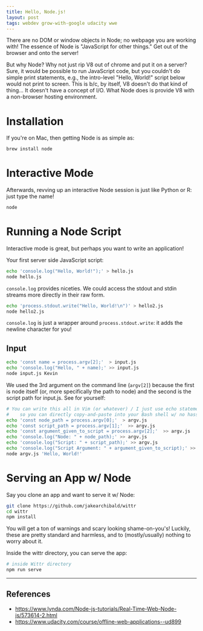 ```yaml
---
title: Hello, Node.js!
layout: post
tags: webdev grow-with-google udacity wwe
---
```


There are no DOM or window objects in Node; no webpage you are working with!  The essence of Node is
"JavaScript for other things."  Get out of the browser and onto the server!

But why Node?  Why not just rip V8 out of chrome and put it on a server?  Sure, it would be possible to run JavaScript code, 
but you couldn't do simple print statements, e.g., the intro-level "Hello, World!" script below would not print to screen.  This is 
b/c, by itself, V8 doesn't do that kind of thing...  It doesn't have a concept of I/O.  What Node does is provide V8 with a 
non-browser hosting environment.

# Installation
If you're on Mac, then getting Node is as simple as:
```bash
brew install node
```

# Interactive Mode
Afterwards, revving up an interactive Node session is just like Python or R: just type the name!
```bash
node
```

# Running a Node Script
Interactive mode is great, but perhaps you want to write an application!

Your first server side JavaScript script:
```bash
echo 'console.log("Hello, World!");' > hello.js
node hello.js
```

`console.log` provides niceties.  We could access the stdout and stdin streams more directly in their raw form.

```bash
echo 'process.stdout.write("Hello, World!\n")' > hello2.js
node hello2.js
```

`console.log` is just a wrapper around `process.stdout.write`: it adds the newline character for you!

## Input

```bash
echo 'const name = process.argv[2];'  > input.js 
echo 'console.log("Hello, " + name);' >> input.js
node input.js Kevin
```

We used the 3rd argument on the command line (`argv[2]`) because the first is node itself (or, more specifically the path to node) and the second is the script path for input.js.  See for yourself:

```bash
# You can write this all in Vim (or whatever) / I just use echo statements
#    so you can directly copy-and-paste into your Bash shell w/ no hassle!
echo 'const node_path = process.argv[0];'  > argv.js 
echo 'const script_path = process.argv[1];'  >> argv.js
echo 'const argument_given_to_script = process.argv[2];'  >> argv.js 
echo 'console.log("Node: " + node_path);' >> argv.js
echo 'console.log("Script: " + script_path);' >> argv.js
echo 'console.log("Script Argument: " + argument_given_to_script);' >> argv.js
node argv.js 'Hello, World!'
```

# Serving an App w/ Node
Say you clone an app and want to serve it w/ Node:
```bash
git clone https://github.com/jakearchibald/wittr
cd wittr
npm install
```

You will get a ton of warnings and scary looking shame-on-you's! Luckily, these are pretty standard and harmless, and to 
(mostly/usually) nothing to worry about it.

Inside the wittr directory, you can serve the app:
```bash
# inside Wittr directory
npm run serve
```

-------------------------------------------

## References
* https://www.lynda.com/Node-js-tutorials/Real-Time-Web-Node-js/573614-2.html
* https://www.udacity.com/course/offline-web-applications--ud899
